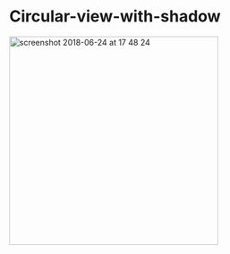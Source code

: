 # Circular-view-with-shadow

<img width="373" alt="screenshot 2018-06-24 at 17 48 24" src="https://user-images.githubusercontent.com/12765774/41820824-fe01982e-77d7-11e8-995d-29b02ee1f32a.png">
